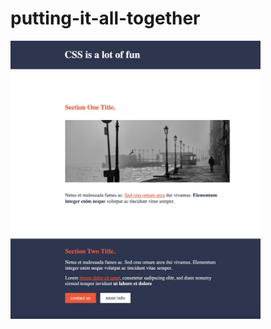 # putting-it-all-together

<img src="screenshot.jpeg" width="400px" height="auto" alt="screenshot of site" />